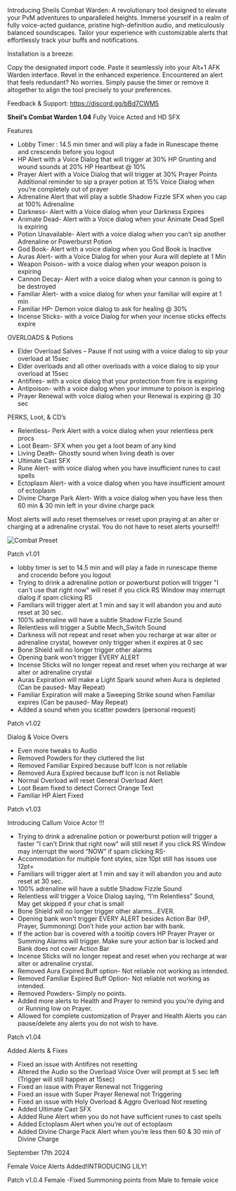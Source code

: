 Introducing Sheils Combat Warden: A revolutionary tool designed to elevate your PvM adventures to unparalleled heights. Immerse yourself in a realm of fully voice-acted guidance, pristine high-definition audio, and meticulously balanced soundscapes. Tailor your experience with customizable alerts that effortlessly track your buffs and notifications.

Installation is a breeze:

Copy the designated import code.
Paste it seamlessly into your Alt+1 AFK Warden interface.
Revel in the enhanced experience.
Encountered an alert that feels redundant? No worries. Simply pause the timer or remove it altogether to align the tool precisely to your preferences.

Feedback & Support: https://discord.gg/bBd7CWM5

**Sheil’s Combat Warden 1.04** 
Fully Voice Acted and HD SFX

Features
-    Lobby Timer : 14.5 min timer and will play a fade in Runescape theme and crescendo before you logout
-    HP Alert with a Voice Dialog that will trigger at 30% HP
     Grunting and wound sounds at 20% HP
     Heartbeat @ 10% 
-    Prayer Alert with a Voice Dialog that will trigger at 30% Prayer Points
     Additional reminder to sip a prayer potion at 15%
     Voice Dialog when you’re completely out of prayer 
-    Adrenaline Alert that will play a subtle Shadow Fizzle SFX when you cap at 100% Adrenaline
-    Darkness- Alert with a Voice dialog when your Darkness Expires 
-    Animate Dead- Alert with a Voice dialog when your Animate Dead Spell is expiring
-    Potion Unavailable- Alert with a voice dialog when you can’t sip another Adrenaline or Powerburst Potion
-    God Book- Alert with a voice dialog when you God Book is Inactive
-    Auras Alert- with a Voice Dialog for when your Aura will deplete at 1 Min
-    Weapon Poison- with a voice dialog when your weapon poison is expiring
-    Cannon Decay- Alert with a voice dialog when your cannon is going to be destroyed
-    Familiar Alert- with a voice dialog for when your familiar will expire at 1 min
-    Familiar HP- Demon voice dialog to ask for healing @ 30% 
-    Incense Sticks- with a voice Dialog for when your incense sticks effects expire

OVERLOADS & Potions
-    Elder Overload Salves – Pause if not using with a voice dialog to sip your overload at 15sec
-    Elder overloads and all other overloads with a voice dialog to sip your overload at 15sec
-    Antifires- with a voice dialog that your protection from fire is expiring
-    Antipoison- with a voice dialog when your immune to poison is expiring 
-    Prayer Renewal with voice dialog when your Renewal is expiring @ 30 sec
  
PERKS, Loot, & CD’s
-    Relentless- Perk Alert with a voice dialog when your relentless perk procs
-    Loot Beam- SFX when you get a loot beam of any kind
-    Living Death- Ghostly sound when living death is over
-    Ultimate Cast SFX
-    Rune Alert- with voice dialog when you have insufficient runes to cast spells
-    Ectoplasm Alert- with a voice dialog when you have insufficient amount of ectoplasm
-    Divine Charge Park Alert- With a voice dialog when you have less then 60 min & 30 min left in your divine charge pack
  
Most alerts will auto reset themselves or reset upon praying at an alter or charging at a adrenaline crystal. You do not have to reset alerts yourself!!


![Combat Preset](https://github.com/Sheil-gg/SheilsAFKWardenPresets/assets/155850453/c6128fa3-5e6e-49a9-bd20-5b319050780b)


Patch v1.01

- lobby timer is set to 14.5 min and will play a fade in runescape theme and crocendo before you logout
- Trying to drink a adrenaline potion or powerburst potion will trigger "I can't use that right now" will reset if you click RS Window may interrupt dialog if spam clicking RS
- Familiars will trigger alert at 1 min and say it will abandon you and auto reset at 30 sec.
- 100% adrenaline will have a subtle Shadow Fizzle Sound
- Relentless will trigger a Subtle Mech_Switch Sound
- Darkness will not repeat and reset when you recharge at war alter or adrenaline crystal, however only trigger when it expires at 0 sec
- Bone Shield will no longer trigger other alarms
- Opening bank won't trigger EVERY ALERT
- Incense Sticks will no longer repeat and reset when you recharge at war alter or adrenaline crystal
- Auras Expiration will make a Light Spark sound when Aura is depleted (Can be paused- May Repeat)
- Familiar Expiration will make a Sweeping Strike sound when Familiar expires (Can be paused- May Repeat)
- Added a sound when you scatter powders (personal request)

Patch  v1.02

Dialog & Voice Overs

-	Even more tweaks to Audio
-	Removed Powders for they cluttered the list
-	Removed Familiar Expired because buff Icon is not reliable
-	Removed Aura Expired because buff Icon is not Reliable
-	Normal Overload will reset General Overload Alert
-	Loot Beam fixed to detect Correct Orange Text
-	Familiar HP Alert Fixed
  
Patch v1.03

Introducing Callum Voice Actor !!!

- Trying to drink a adrenaline potion or powerburst potion will trigger a faster "I can't Drink that right now" will still reset if you click RS Window may interrupt the word “NOW” if spam clicking RS-
- Accommodation for multiple font styles, size 10pt still has issues use 12pt+ 
-	Familiars will trigger alert at 1 min and say it will abandon you and auto reset at 30 sec.
-	100% adrenaline will have a subtle Shadow Fizzle Sound
-	Relentless will trigger a Voice Dialog saying, “I’m Relentless” Sound, May get skipped if your chat is small
-	Bone Shield will no longer trigger other alarms…EVER.
-	Opening bank won't trigger EVERY ALERT besides Action Bar (HP, Prayer, Summoning) Don’t hide your action bar with bank.
-	If the action bar is covered with a tooltip covers HP Prayer Prayer or Summing Alarms will trigger. Make sure your action bar is locked and Bank does not cover Action Bar
-	Incense Sticks will no longer repeat and reset when you recharge at war alter or adrenaline crystal.
-	Removed Aura Expired Buff option- Not reliable not working as intended.
-	Removed Familiar Expired Buff Option- Not reliable not working as intended.
-	Removed Powders- Simply no points.
-	Added more alerts to Health and Prayer to remind you you’re dying and or Running low on Prayer.
-	Allowed for complete customization of Prayer and Health Alerts you can pause/delete any alerts you do not wish to have.
  
Patch v1.04

Added Alerts & Fixes

-	Fixed an issue with Antifires not resetting 
-	Altered the Audio so the Overload Voice Over will prompt at 5 sec left (Trigger will still happen at 15sec)
-	Fixed an issue with Prayer Renewal not Triggering
-	Fixed an issue with Super Prayer Renewal not Triggering
-	Fixed an issue with Holy Overload & Aggro Overload Not reseting 
-	Added Ultimate Cast SFX
-	Added Rune Alert when you do not have sufficient runes to cast spells
-	Added Ectoplasm Alert when you’re out of ectoplasm
-	Added Divine Charge Pack Alert when you’re less then 60 & 30 min of Divine Charge

September 17th 2024

Female Voice Alerts Added!INTRODUCING LILY!

Patch v1.0.4 Female
-Fixed Summoning points from Male to female voice
